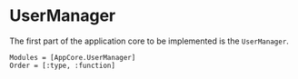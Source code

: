 # UserManager

The first part of the application core to be implemented is the `UserManager`.

```@autodocs
Modules = [AppCore.UserManager]
Order = [:type, :function]
```
